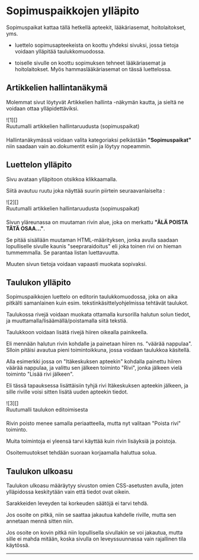 # Sopimuspaikkojen ylläpito

Sopimuspaikat kattaa tällä hetkellä apteekit, lääkäriasemat, hoitolaitokset, yms.

* luettelo sopimusapteekeista on koottu yhdeksi sivuksi, jossa tietoja voidaan ylläpitää taulukkomuodossa.

* toiselle sivulle on koottu sopimuksen tehneet lääkäriasemat ja hoitolaitokset.
Myös hammaslääkäriasemat on tässä luettelossa.

## Artikkelien hallintanäkymä

Molemmat sivut löytyvät Artikkelien hallinta -näkymän kautta, ja sieltä ne voidaan ottaa ylläpidettäviksi.

<figure class="fig-n border" style="margin:0 0 20px 0">
![1][]
<figcaption>Ruutumalli artikkelien hallintaruudusta (sopimuspaikat)</figcaption>
</figure>

Hallintanäkymässä voidaan valita kategoriaksi pelkästään __"Sopimuspaikat"__ niin
saadaan vain ao.dokumentit esiin ja löytyy nopeammin.

## Luettelon ylläpito

Sivu avataan ylläpitoon otsikkoa klikkaamalla.

Siitä avautuu ruutu joka näyttää suurin piirtein seuraavanlaiselta :

<figure class="fig-n border" style="margin:0 0 20px 0">
![2][]
<figcaption>Ruutumalli artikkelien hallintaruudusta (sopimuspaikat)</figcaption>
</figure>


Sivun yläreunassa on muutaman rivin alue, joka on merkattu __"ÄLÄ POISTA TÄTÄ OSAA..."__.

Se pitää sisällään muutaman HTML-määrityksen, jonka avulla saadaan lopulliselle sivulle kaunis
"seepraraidoitus" eli joka toinen rivi on hieman tummemmalla. Se parantaa listan luettavuutta.

Muuten sivun tietoja voidaan vapaasti muokata sopivaksi.

## Taulukon ylläpito

Sopimuspaikkojen luettelo on editorin taulukkomuodossa, joka on aika pitkälti samanlainen kuin
esim. tekstinkäsittelyohjelmissa tehtävät taulukot.

Taulukossa rivejä voidaan muokata ottamalla kursorilla halutun solun tiedot,
ja muuttamalla/lisäämällä/poistamalla siitä tekstiä.

Taulukkoon voidaan lisätä rivejä hiiren oikealla painikeella.

Eli mennään halutun rivin kohdalle ja painetaan hiiren ns. "väärää nappulaa".
Slloin pitäisi avautua pieni toimintoikkuna, jossa voidaan taulukkoa käsitellä.

Alla esimerkki jossa on "Itäkeskuksen apteekin" kohdalla painettu hiiren väärää nappulaa,
ja valittu sen jälkeen toiminto "Rivi", jonka jälkeen vielä toiminto "Lisää rivi jälkeen".

Eli tässä tapauksessa lisättäisiin tyhjä rivi Itäkeskuksen apteekin jälkeen, ja sille riville voisi
sitten lisätä uuden apteekin tiedot.


<figure class="fig-n border" style="margin:0 0 20px 0">
![3][]
<figcaption>Ruutumalli taulukon editoimisesta</figcaption>
</figure>

Rivin poisto menee samalla periaatteella, mutta nyt valitaan "Poista rivi" toiminto.

Muita toimintoja ei yleensä tarvi käyttää kuin rivin lisäyksiä ja poistoja.

Osoitemuutokset tehdään suoraan korjaamalla haluttua solua.


## Taulukon ulkoasu

Taulukon ulkoasu määräytyy sivuston omien CSS-asetusten avulla, joten ylläpidossa keskitytään
vain että tiedot ovat oikein.

Sarakkeiden leveyden tai korkeuden säätöjä ei tarvi tehdä.

Jos osoite on pitkä, niin se saattaa jakautua kahdelle riville, mutta sen annetaan mennä sitten niin.

Jos osoite on kovin pitkä niin lopullisella sivullakin se voi jakautua, mutta sille ei mahda mitään,
koska sivulla on leveyssuunnassa vain rajallinen tila käytössä.

----

[1]: kuvat/kuva78.png "Ruutumalli"
[2]: kuvat/kuva79.png "Ruutumalli"
[3]: kuvat/kuva80.png "Ruutumalli"
[10]: pages/tekstieditorin-kaytto.md
